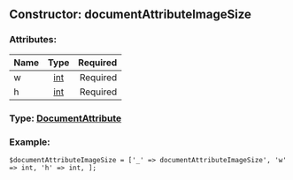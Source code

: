 ## Constructor: documentAttributeImageSize  

### Attributes:

| Name     |    Type       | Required |
|----------|:-------------:|---------:|
|w|[int](../types/int.md) | Required|
|h|[int](../types/int.md) | Required|


### Type: [DocumentAttribute](../types/DocumentAttribute.md)

### Example:


```
$documentAttributeImageSize = ['_' => documentAttributeImageSize', 'w' => int, 'h' => int, ];
```